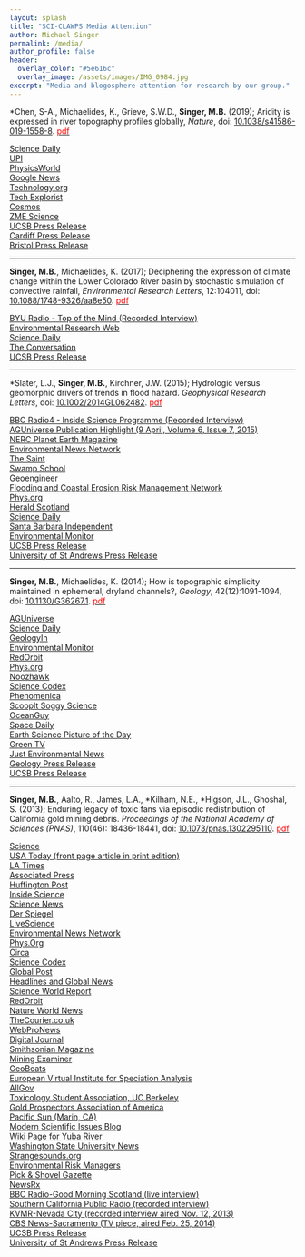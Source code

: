 ```yaml
---
layout: splash
title: "SCI-CLAWPS Media Attention"
author: Michael Singer 
permalink: /media/
author_profile: false
header:
  overlay_color: "#5e616c"
  overlay_image: /assets/images/IMG_0984.jpg
excerpt: "Media and blogosphere attention for research by our group."
---
```


*Chen, S-A., Michaelides, K., Grieve, S.W.D., **Singer, M.B.** (2019); Aridity is expressed in river topography profiles globally, _Nature_, doi: [	10.1038/s41586-019-1558-8]( https://www.nature.com/articles/s41586-019-1558-8). [<span style="color:red">pdf</span>](http://nature.com)

[]()
[Science Daily](http://ct.moreover.com/?a=40203925136&p=1pl&v=1&x=6WjL5nZYyn2o7ieqf9n2qg)<br>
[UPI](http://ct.moreover.com/?a=40205458272&p=1pl&v=1&x=bpNeKCojBHs90769Lp9lDg)<br>
[PhysicsWorld](http://ct.moreover.com/?a=40212377230&p=1pl&v=1&x=ph2qm4LOuG1_9KU4qeyPNQ)<br>
[Google News](https://news.google.com/__i/rss/rd/articles/CBMiRGh0dHBzOi8vcGh5c2ljc3dvcmxkLmNvbS9hL3JlZ2lvbmFsLWNsaW1hdGUtc2hhcGVzLXJpdmVyLXRvcG9ncmFwaHkv0gEA?oc=5)<br>
[Technology.org](https://www.technology.org/2019/09/18/new-research-identifies-a-climate-signature-in-rivers-globally/)<br>
[Tech Explorist](https://www.techexplorist.com/study-discovers-clear-climatic-signature-rivers-globally/26499/)<br>
[Cosmos](https://cosmosmagazine.com/climate/when-the-river-runs-dry)<br>
[ZME Science](https://www.zmescience.com/science/geology/climate-rivers-20092019/)<br>
[UCSB Press Release](https://www.news.ucsb.edu/2019/019622/rivers-shaped-climate)<br>
[Cardiff Press Release](https://www.cardiff.ac.uk/news/view/1591834-new-research-identifies-a-climate-signature-in-rivers-globally)<br>
[Bristol Press Release](https://www.bristol.ac.uk/news/2019/september/climate-signature-in-rivers.html)<br>

****

**Singer, M.B.**, Michaelides, K. (2017); Deciphering the expression of climate change within the Lower Colorado River basin by stochastic simulation of convective rainfall, 
   _Environmental Research Letters_, 12:104011, doi: [10.1088/1748-9326/aa8e50](https://iopscience.iop.org/article/10.1088/1748-9326/aa8e50). [<span style="color:red">pdf</span>](https://iopscience.iop.org/article/10.1088/1748-9326/aa8e50/pdf)

[BYU Radio - Top of the Mind (Recorded Interview)](http://www.byuradio.org/episode/11197daf-e4f6-4924-8601-deeb3f4fd287?playhead=2229&autoplay=true)<br>
[Environmental Research Web](http://environmentalresearchweb.org/cws/article/yournews/70284)<br>
[Science Daily](https://www.sciencedaily.com/releases/2017/10/171011135856.htm)<br>
[The Conversation](https://theconversation.com/how-understanding-regional-rainstorms-will-help-the-world-manage-climate-change-87041)<br>
[UCSB Press Release](http://www.news.ucsb.edu/2017/018250/wither-heavy-storms)<br>

****

*Slater, L.J., **Singer, M.B.**, Kirchner, J.W. (2015); Hydrologic versus geomorphic drivers of trends in flood hazard. _Geophysical Research Letters_, doi: [10.1002/2014GL062482](http://onlinelibrary.wiley.com/doi/10.1002/2014GL062482/abstract). [<span style="color:red">pdf</span>](http://onlinelibrary.wiley.com/doi/10.1002/2014GL062482/pdf)	
   
[BBC Radio4 - Inside Science Programme (Recorded Interview)](http://downloads.bbc.co.uk/podcasts/radio4/inscience/inscience_20150312-1700a.mp3)<br>
[AGUniverse Publication Highlight (9 April, Volume 6, Issue 7, 2015)](https://www.magnetmail.net/actions/email_web_version.cfm?recipient_id=1443463157&message_id=9817918&user_id=AGU_&group_id=985919&jobid=27074328)<br>
[NERC Planet Earth Magazine](http://www.nerc.ac.uk/latest/publications/planetearth/aut15-channels/)<br>
[Environmental News Network](http://www.enn.com/ecosystems/article/48204)<br>
[The Saint](http://www.thesaint-online.com/2015/02/research-will-help-to-prevent-future-floods/)<br>
[Swamp School](http://swampschool.org/blog/paradigm-shift-in-flood-hazard-analysis/http://www.geoengineer.org/news-center/news/item/1055-new-parameter-in-flood-risk-assessment-recent-study-reveals)<br>
[Geoengineer](http://www.geoengineer.org/news-center/news/item/1055-new-parameter-in-flood-risk-assessment-recent-study-reveals)<br>
[Flooding and Coastal Erosion Risk Management Network](http://www.fcerm.net/news/trends-channel-capacity-do-modify-flood-hazards-1)<br>
[Phys.org](http://phys.org/news/2015-01-channel-capacity-accurate-hazard.html)<br>
[Herald Scotland](http://www.heraldscotland.com/news/home-news/scientists-measure-flood-risk.116801723)<br>
[Science Daily](http://www.sciencedaily.com/releases/2015/01/150122133221.htm)<br>
[Santa Barbara Independent](http://www.independent.com/news/2015/jan/23/recalculating-flood-damage-potential/)<br>
[Environmental Monitor](http://www.fondriest.com/news/channel-shape-water-flows-need-considered-accurate-flood-hazard-risk-assessments.htm)<br>
[UCSB Press Release](http://www.news.ucsb.edu/2015/014782/going-flow)<br>
[University of St Andrews Press Release](http://www.st-andrews.ac.uk/news/archive/2015/title,253532,en.php)<br>

****

**Singer, M.B.**, Michaelides, K. (2014); How is topographic simplicity maintained in ephemeral, dryland channels?, _Geology_, 42(12):1091-1094, doi: [10.1130/G36267.1](https://pubs.geoscienceworld.org/gsa/geology/article/42/12/1091/131480/how-is-topographic-simplicity-maintained-in). [<span style="color:red">pdf</span>](/assets/pdfs/publications/Singer_Michaelides_2014.pdf)	
   
[AGUniverse](http://membership.agu.org/aguniverse/)<br>
[Science Daily](http://www.sciencedaily.com/releases/2014/10/141023142314.htm)<br>
[GeologyIn](http://www.geologyin.com/2014/10/desert-streams-deceptively-simple.html)<br>
[Environmental Monitor](http://www.fondriest.com/news/desert-streams.htm)<br>
[RedOrbit](https://www.redorbit.com/news/science/1113265061/desert-streams-are-deceptively-simple-102614/)<br>
[Phys.org](http://phys.org/news/2014-10-simple-topography-dryland-channels-paradox.html)<br>
[Noozhawk](http://www.noozhawk.com/article/simple_topography_of_dryland_channels_presents_interesting_paradox_for_ucsb)<br>
[Science Codex](http://www.sciencecodex.com/desert_streams_deceptively_simple-144161)<br>
[Phenomenica](http://www.phenomenica.com/desert-streams-deceptively-simple/)<br>
[ScoopIt Soggy Science](http://www.scoop.it/t/soggyscience/p/4030540171/2014/10/26/desert-streams-deceptively-simple)<br>
[OceanGuy](http://www.oceanguy.us/climate/desert-streams-deceptively-simple/)<br>
[Space Daily](http://www.spacedaily.com/reports/Desert_Streams_Deceptively_Simple_999.html)<br>
[Earth Science Picture of the Day](https://www.facebook.com/pages/Earth-Science-Picture-of-the-Day/302983839136?hc_location=timeline)<br>
[Green TV](http://greentv.com/energy/desert-streams-deceptively-simple/)<br>
[Just Environmental News](http://www.justenvironews.com/desert-streams-deceptively-simple/)<br>
[Geology Press Release](http://www.geosociety.org/news/pr/2014/14-79.htm)<br>
[UCSB Press Release](http://www.news.ucsb.edu/2014/014459/desert-streams-deceptively-simple)<br>

****

**Singer, M.B.**, Aalto, R., James, L.A., *Kilham, N.E., *Higson, J.L., Ghoshal, S. (2013); Enduring 
   legacy of toxic fans via episodic redistribution of California gold mining debris. _Proceedings of the 
   National Academy of Sciences (PNAS)_, 110(46): 18436-18441, doi: [10.1073/pnas.1302295110](http://www.pnas.org/content/110/46/18436.short). [<span style="color:red">pdf</span>](http://www.pnas.org/content/110/46/18436.full.pdf)	
   
[Science](http://news.sciencemag.org/earth/2013/10/scienceshot-gold-mining-and-damage-wrought)<br>
[USA Today (front page article in print edition)](http://www.usatoday.com/story/news/nation/2013/10/28/mercury-gold-rush-california/3191565/)<br>
[LA Times](http://www.latimes.com/science/sciencenow/la-sci-sn-mercury-gold-sierra-nevada-20131028,0,2647821.story#axzz2j7mVbrpv)<br>
[Associated Press](http://bigstory.ap.org/article/gold-rush-era-mercury-flows-downstream-calif)<br>
[Huffington Post](http://www.huffingtonpost.com/2013/11/06/california-mercury-climate-change_n_4213167.html?1383785238)<br>
[Inside Science](http://www.insidescience.org/content/there%E2%80%99s-gold-them-thar-hills-and-toxic-mercury/1475)<br>
[Science News](https://www.sciencenews.org/article/mercury-contamination-california-last-10000-years)<br>
[Der Spiegel](http://www.spiegel.de/wissenschaft/natur/abholzung-und-quecksilbervergiftung-der-hohe-preis-des-goldes-a-930360.html)<br>
[LiveScience](http://www.livescience.com/40794-gold-rush-mercury-pollution.html)<br>
[Environmental News Network](http://www.enn.com/wildlife/article/46612)<br>
[Phys.Org](http://phys.org/news/2013-10-documents-contaminant-legacy-california-gold.html)<br>
[Circa](http://cir.ca/news/gold-mining-hurts-california-waterways)<br>
[Science Codex](http://www.sciencecodex.com/ucsb_researcher_documents_the_enduring_contaminant_legacy_of_the_california_gold_rush-121886)<br>
[Global Post](http://www.globalpost.com/dispatch/news/science/131029/california-gold-rush-left-toxic-mercury-legacy-study-shows)<br>
[Headlines and Global News](http://www.hngn.com/articles/16109/20131029/california-gold-rush-mercury-remnants-could-be-contaminating-water-seafood.htm)<br>
[Science World Report](http://www.scienceworldreport.com/articles/10558/20131029/mercury-gold-mining-still-impacts-environment-california.htm)<br>
[RedOrbit](http://www.redorbit.com/news/science/1112987691/toxic-legacy-of-california-gold-rush-102913/)<br>
[Nature World News](http://www.natureworldnews.com/articles/4672/20131029/mercury-contamination-the-lesser-known-legacy-of-the-california-gold-rus.htm)<br>
[TheCourier.co.uk](http://www.thecourier.co.uk/news/local/fife/st-andrews-experts-say-toxic-flood-legacy-of-us-gold-rush-is-worse-than-previously-thought-1.146711)<br>
[WebProNews](http://www.webpronews.com/mercury-from-gold-rush-contaminating-wildlife-today-2013-10)<br>
[Digital Journal](http://www.digitaljournal.com/article/361187)<br>
[Smithsonian Magazine](http://blogs.smithsonianmag.com/smartnews/2013/10/the-gold-rush-left-behind-mercury-thats-still-contaminating-california/)<br>
[Mining Examiner](http://www.911metallurgist.com/blog/mercury-used-over-a-century-ago-to-mine-for-gold-is-still-polluting-california)<br>
[GeoBeats](http://www.youtube.com/watch?v=8IndI8IpyL4)<br>
[European Virtual Institute for Speciation Analysis](http://www.speciation.net/News/Toxic-mercury-remnants-of-gold-rush-will-seep-into-San-Francisco-area-waterways-for-millennia-;~/2013/11/07/6954.html)<br>
[AllGov](http://www.allgov.com/usa/ca/news/top-stories/californias-gold-mine-legacy-10000-years-of-toxic-mercury-sloshing-down-131114?news=851625)<br>
[Toxicology Student Association, UC Berkeley](http://toxsa.berkeley.edu/news/tox-in-the-news/71-tox-news-nov-11)<br>
[Gold Prospectors Association of America](http://www.goldprospectors.org/Communication/ArticlesandInformation/tabid/153/EntryId/769/The-new-gold-rush-is-mercury.aspx)<br>
[Pacific Sun (Marin, CA)](http://www.pacificsun.com/news/environment/article_c2b88564-4bf6-11e3-a1f5-0019bb30f31a.html)<br>
[Modern Scientific Issues Blog](http://modernscientificissues.blogspot.co.uk/2013/11/long-term-effects-of-gold-rush-we-have.html)<br>
[Wiki Page for Yuba River](http://en.wikipedia.org/wiki/Yuba_River)<br>
[Washington State University News](http://news.wsu.edu/2013/12/03/rock-doc-column-mercury-lingers-from-good-old-days/#.Up7Yz-KYiYw)<br>
[Strangesounds.org](http://strangesounds.org/2013/12/toxic-remnants-of-californias-gold-rush-in-san-francisco-waterways-for-millennia.html)<br>
[Environmental Risk Managers](http://www.environmentalriskmanagers.com/mercury-sediment-carried-forth-by-california-floods)<br>
[Pick & Shovel Gazette](http://www.wichitagpaa.org/uploads/PNS_FEB_MAR_2014_Marketing.pdf)<br>
[NewsRx](http://www.newsrx.com/newsletters/Science-Letter/2013-12-20/3812202013754SL.html)<br>
[BBC Radio-Good Morning Scotland (live interview)](https://people.eri.ucsb.edu/~bliss/mercury.mp3)<br>
[Southern California Public Radio (recorded interview)]()<br>
[KVMR-Nevada City (recorded interview aired Nov. 12, 2013)](https://people.eri.ucsb.edu/~bliss/Yuba_Fan_Hg_Legacy.mp3)<br>
[CBS News-Sacramento (TV piece, aired Feb. 25, 2014)](http://sacramento.cbslocal.com/2014/02/26/researcher-10000-years-of-gold-rush-mercury-washing-downstream/)<br>
[UCSB Press Release](http://www.ia.ucsb.edu/pa/display.aspx?pkey=3136)<br>
[University of St Andrews Press Release](http://www.st-andrews.ac.uk/news/archive/2013/title,229402,en.php)<br>
 

 

 








